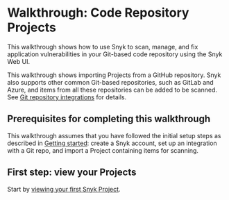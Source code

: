 # Walkthrough: Code Repository Projects

This walkthrough shows how to use Snyk to scan, manage, and fix application vulnerabilities in your Git-based code repository using the Snyk Web UI.

This walkthrough shows importing Projects from a GitHub repository. Snyk also supports other common Git-based repositories, such as GitLab and Azure, and items from all these repositories can be added to be scanned. See [Git repository integrations](../../scm-ide-and-ci-cd-integrations/snyk-scm-integrations/) for details.

## Prerequisites for completing this walkthrough

This walkthrough assumes that you have followed the initial setup steps as described in [Getting started](../../getting-started/): create a Snyk account, set up an integration with a Git repo, and import a Project containing items for scanning.

## First step: view your Projects

Start by [viewing your first Snyk Project](view-your-first-snyk-projects.md).
